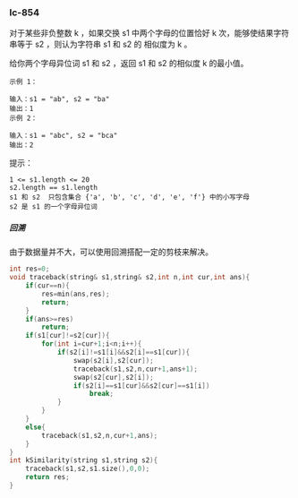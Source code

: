 ### lc-854

对于某些非负整数 k ，如果交换 s1 中两个字母的位置恰好 k 次，能够使结果字符串等于 s2 ，则认为字符串 s1 和 s2 的 相似度为 k 。

给你两个字母异位词 s1 和 s2 ，返回 s1 和 s2 的相似度 k 的最小值。

```
示例 1：

输入：s1 = "ab", s2 = "ba"
输出：1
示例 2：

输入：s1 = "abc", s2 = "bca"
输出：2
```


提示：

```
1 <= s1.length <= 20
s2.length == s1.length
s1 和 s2  只包含集合 {'a', 'b', 'c', 'd', 'e', 'f'} 中的小写字母
s2 是 s1 的一个字母异位词
```



##### 回溯

由于数据量并不大，可以使用回溯搭配一定的剪枝来解决。

```c++
int res=0;
void traceback(string& s1,string& s2,int n,int cur,int ans){
	if(cur==n){
		res=min(ans,res);
		return;
	}
	if(ans>=res)
		return;
	if(s1[cur]!=s2[cur]){
		for(int i=cur+1;i<n;i++){
			if(s2[i]!=s1[i]&&s2[i]==s1[cur]){
				swap(s2[i],s2[cur]);
				traceback(s1,s2,n,cur+1,ans+1);
				swap(s2[cur],s2[i]);
				if(s2[i]==s1[cur]&&s2[cur]==s1[i])
					break;
			}
		}
	}
	else{
		traceback(s1,s2,n,cur+1,ans);
	}
}
int kSimilarity(string s1,string s2){
	traceback(s1,s2,s1.size(),0,0);
	return res;
}
```

